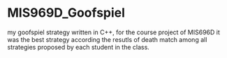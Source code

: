 # MIS969D_Goofspiel

my goofspiel strategy written in C++, for the course project of MIS696D
it was the best strategy according the resutls of death match among all strategies proposed by each student in the class.
